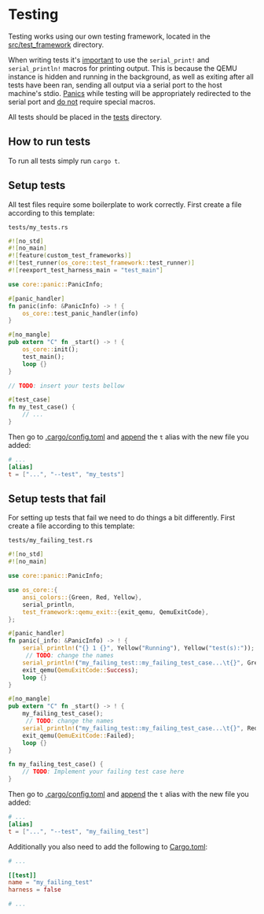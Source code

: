 # Testing

Testing works using our own testing framework, located in the [src/test_framework](/src/test_framework) directory.

When writing tests it's <u>important</u> to use the `serial_print!` and `serial_println!` macros for printing output. This is because the QEMU instance is hidden and running in the background, as well as exiting after all tests have been ran, sending all output via a serial port to the host machine's stdio. <u>Panics</u> while testing will be appropriately redirected to the serial port and <u>do not</u> require special macros.

All tests should be placed in the [tests](/tests/) directory.

## How to run tests
To run all tests simply run `cargo t`.

## Setup tests

All test files require some boilerplate to work correctly. First create a file according to this template:

`tests/my_tests.rs`
```rust
#![no_std]
#![no_main]
#![feature(custom_test_frameworks)]
#![test_runner(os_core::test_framework::test_runner)]
#![reexport_test_harness_main = "test_main"]

use core::panic::PanicInfo;

#[panic_handler]
fn panic(info: &PanicInfo) -> ! {
    os_core::test_panic_handler(info)
}

#[no_mangle]
pub extern "C" fn _start() -> ! {
    os_core::init();
    test_main();
    loop {}
}

// TODO: insert your tests bellow

#[test_case]
fn my_test_case() {
    // ...
}
```

Then go to [.cargo/config.toml](/.cargo/config.toml) and <u>append</u> the `t` alias with the new file you added:
```toml
# ...
[alias]
t = ["...", "--test", "my_tests"]
```

## Setup tests that fail

For setting up tests that fail we need to do things a bit differently. First create a file according to this template:

`tests/my_failing_test.rs`
```rust
#![no_std]
#![no_main]

use core::panic::PanicInfo;

use os_core::{
    ansi_colors::{Green, Red, Yellow},
    serial_println,
    test_framework::qemu_exit::{exit_qemu, QemuExitCode},
};

#[panic_handler]
fn panic(_info: &PanicInfo) -> ! {
    serial_println!("{} 1 {}", Yellow("Running"), Yellow("test(s):"));
     // TODO: change the names
    serial_println!("my_failing_test::my_failing_test_case...\t{}", Green("[ok]"));
    exit_qemu(QemuExitCode::Success);
    loop {}
}

#[no_mangle]
pub extern "C" fn _start() -> ! {
    my_failing_test_case();
     // TODO: change the names
    serial_println!("my_failing_test::my_failing_test_case...\t{}", Red("[failed]"));
    exit_qemu(QemuExitCode::Failed);
    loop {}
}

fn my_failing_test_case() {
    // TODO: Implement your failing test case here
}
```

Then go to [.cargo/config.toml](/.cargo/config.toml) and <u>append</u> the `t` alias with the new file you added:
```toml
# ...
[alias]
t = ["...", "--test", "my_failing_test"]
```
Additionally you also need to add the following to [Cargo.toml](/Cargo.toml):
```toml
# ...

[[test]]
name = "my_failing_test"
harness = false

# ...
```
